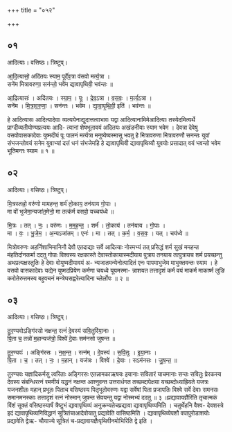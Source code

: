 +++
title = "०५२"

+++


## ०१
आदित्याः। वसिष्ठः। त्रिष्टुप्।

आ॒दि॒त्यासो॒ अदि॑तयः स्याम॒ पूर्दे॑व॒त्रा व॑सवो मर्त्य॒त्रा ।  
सने॑म मित्रावरुणा॒ सन॑न्तो॒ भवे॑म द्यावापृथिवी॒ भव॑न्तः ॥

आ॒दि॒त्यासः॑ । अदि॑तयः । स्या॒म॒ । पूः । दे॒व॒ऽत्रा । व॒स॒वः॒ । म॒र्त्य॒ऽत्रा ।  
सने॑म । मि॒त्रा॒व॒रु॒णा॒ । सन॑न्तः । भवे॑म । द्या॒वा॒पृ॒थि॒वी॒ इति॑ । भव॑न्तः ॥

हे आदित्यासः आदित्यादेवाः व्यत्ययेनाद्युदात्तत्वाभावः यद्वा आदित्यानामिमेआदित्याः तस्येदमित्यर्थे प्राग्दीव्यतीयोण्यप्रत्ययः आदि- त्यानां शेषभूतावयं अदितयः अखंडनीयाः स्याम भवेम । देवत्रा देवेषु वसवोवासकादेवाः युष्मदीयं पूः पालनं मर्त्यत्रा मनुष्येष्वस्मासु भवतु हे मित्रावरुणा मित्रावरुणौ सनन्तः युवां संभजन्तोवयं सनेम युवाभ्यां दत्तं धनं संभजेमहि हे द्यावापृथिवी द्यावापृथिव्यौ युवयोः प्रसादात् वयं भवन्तो भवेम भूतिमन्तः स्याम ॥ १ ॥

## ०२
आदित्याः। वसिष्ठः। त्रिष्टुप्।

मि॒त्रस्तन्नो॒ वरु॑णो मामहन्त॒ शर्म॑ तो॒काय॒ तन॑याय गो॒पाः ।  
मा वो॑ भुजेमा॒न्यजा॑त॒मेनो॒ मा तत्क॑र्म वसवो॒ यच्चय॑ध्वे ॥

मि॒त्रः । तत् । नः॒ । वरु॑णः । म॒म॒ह॒न्त॒ । शर्म॑ । तो॒काय॑ । तन॑याय । गो॒पाः ।  
मा । वः॒ । भु॒जे॒म॒ । अ॒न्यऽजा॑तम् । एनः॑ । मा । तत् । क॒र्म॒ । व॒स॒वः॒ । यत् । चय॑ध्वे ॥

मित्रोवरुणः अहर्निशाभिमानिनौ देवौ एतदाद्याः सर्वे आदित्याः नोस्मभ्यं तत् प्रसिद्धं शर्म सुखं ममहन्त मंहतिर्दानकर्मा ददतु गोपाः विश्वस्य रक्षकास्ते देवास्तोकायास्मदीयाय पुत्राय तनयाय तत्पुत्रायच शर्म प्रयच्छन्तु अथप्रत्यक्षस्तुतिः हे देवाः वोयुष्मदीयावयं अ- न्यजातमन्येनोत्पादितं एनः पापमाभुजेम माभुक्तवन्तः स्याम । हे वसवो वासकादेवाः यद्येन युष्मदप्रियेण कर्मणा चयध्वे यूयमस्मा- न्नाशयत तत्तादृशं कर्म वयं माकर्म माकार्ष्म लुङि करोतेरुत्तमस्य बहुवचनं मन्त्रेघसह्वरेत्यादिना च्लेर्लोपः ॥ २ ॥

## ०३
आदित्याः। वसिष्ठः। त्रिष्टुप्।

तु॒र॒ण्यवोऽङ्गि॑रसो नक्षन्त॒ रत्नं॑ दे॒वस्य॑ सवि॒तुरि॑या॒नाः ।  
पि॒ता च॒ तन्नो॑ म॒हान्यज॑त्रो॒ विश्वे॑ दे॒वाः सम॑नसो जुषन्त ॥

तु॒र॒ण्यवः॑ । अङ्गि॑रसः । न॒क्ष॒न्त॒ । रत्न॑म् । दे॒वस्य॑ । स॒वि॒तुः । इ॒या॒नाः ।  
पि॒ता । च॒ । तत् । नः॒ । म॒हान् । यज॑त्रः । विश्वे॑ । दे॒वाः । सऽम॑नसः । जु॒ष॒न्त॒ ॥

तुरण्यवः यज्ञादिकर्मसु त्वरिताः अङ्गिरसः एतन्नामकाऋषयः इयानाः सवितारं याचमानाः सन्तः सवितुः प्रेरकस्य देवस्य संबन्धिरत्नं रमणीयं यद्धनं नक्षन्त आश्नुवन्त उत्तरार्धगत तच्छब्दापेक्षया यच्छब्दोध्याह्रियते यजत्रः यजनशीलः महान् प्रभूतः पिताच वसिष्ठस्य पितृभूतोवरुणः यद्वा सर्वेषां पिता प्रजापतिः विश्वे सर्वे देवाः समनसः समानमनस्काः तत्तादृशं रत्नं नोस्मान् जुषन्त सेवयन्तु यद्वा नोस्मभ्यं ददतु ॥ ३ ॥प्रद्यावायज्ञैरिति तृचात्मकं विंशं सूक्तं वसिष्ठस्यार्षं त्रैष्टुभं द्यावापृथिव्यं अनुक्रम्यतेचप्रद्यावा द्यावापृथिव्यमिति । चतुर्थेहनि वैश्व- देवशस्त्रे इदं द्यावापृथिव्यनिविद्धानं सूत्रितंचाआदेवोयातु प्रद्यावेति वासिष्ठमिति । द्यावापृथिव्येपशौ वपापुरोडाशयोः प्रद्यावेति द्वेऋ- चौयाज्ये सूत्रितं च-प्रद्यावायज्ञैःपृथिवीनमोभिरिति द्वे इति ।